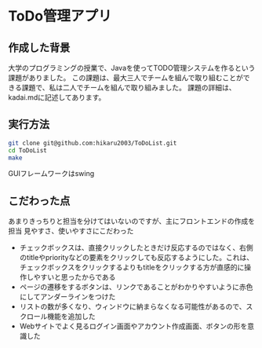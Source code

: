 # ToDo管理アプリ

## 作成した背景

大学のプログラミングの授業で、Javaを使ってTODO管理システムを作るという課題がありました。
この課題は、最大三人でチームを組んで取り組むことができる課題で、私は二人でチームを組んで取り組みました。
課題の詳細は、kadai.mdに記述してあります。

## 実行方法
```sh
git clone git@github.com:hikaru2003/ToDoList.git
cd ToDoList
make
```
GUIフレームワークはswing

## こだわった点

あまりきっちりと担当を分けてはいないのですが、主にフロントエンドの作成を担当
見やすさ、使いやすさにこだわった
* チェックボックスは、直接クリックしたときだけ反応するのではなく、右側のtitleやpriorityなどの要素をクリックしても反応するようにした。これは、チェックボックスをクリックするよりもtitleをクリックする方が直感的に操作しやすいと思ったからである
* ページの遷移をするボタンは、リンクであることがわかりやすいように赤色にしてアンダーラインをつけた
* リストの数が多くなり、ウィンドウに納まらなくなる可能性があるので、スクロール機能を追加した
* Webサイトでよく見るログイン画面やアカウント作成画面、ボタンの形を意識した
